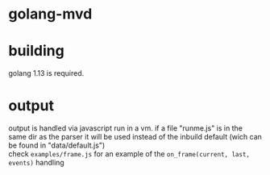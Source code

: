 # golang-mvd  

# building
golang 1.13 is required.

# output  
output is handled via javascript run in a vm. if a file "runme.js" is in the same dir as the parser it will be used instead of the inbuild default (wich can be found in "data/default.js")  
check ```examples/frame.js``` for an example of the ```on_frame(current, last, events)``` handling


